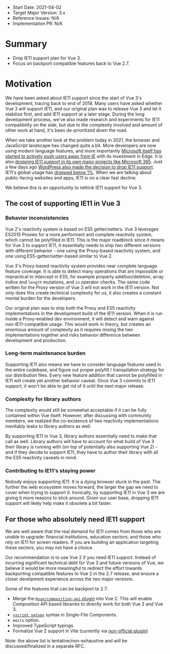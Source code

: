 - Start Date: 2021-04-02
- Target Major Version: 3.x
- Reference Issues: N/A
- Implementation PR: N/A

# Summary

- Drop IE11 support plan for Vue 3.
- Focus on backport compatible features back to Vue 2.7.

# Motivation

We have been asked about IE11 support since the start of Vue 3's development, tracing back to end of 2018. Many users have asked whether Vue 3 will support IE11, and our original plan was to release Vue 3 and let it stabilize first, and add IE11 support at a later stage. During the long development process, we've also made research and experiments for IE11 compatibility on the side, but due to the complexity involved and amount of other work at hand, it's been de-prioritized down the road.

When we take another look at the problem today in 2021, the browser and JavaScript landscape has changed quite a bit. More developers are now using modern language features, and more importantly [Microsoft itself has started to actively push users away from IE](https://techcommunity.microsoft.com/t5/windows-it-pro-blog/the-perils-of-using-internet-explorer-as-your-default-browser/ba-p/331732) with its investment in Edge. It is also [dropping IE11 support in its own major projects like Microsoft 365](https://techcommunity.microsoft.com/t5/microsoft-365-blog/microsoft-365-apps-say-farewell-to-internet-explorer-11-and/ba-p/1591666). Just a few days ago [WordPress also made the decision to drop IE11 support](https://make.wordpress.org/core/2021/03/25/discussion-summary-dropping-support-for-ie11/). IE11's global usage has [dropped below 1%](https://caniuse.com/usage-table). When we are talking about public-facing websites and apps, IE11 is on a clear fast decline.

We believe this is an opportunity to rethink IE11 support for Vue 3.

## The cost of supporting IE11 in Vue 3

### Behavior inconsistencies

Vue 2's reactivity system is based on ES5 getter/setters. Vue 3 leverages ES2015 Proxies for a more performant and complete reactivity system, which cannot be polyfilled in IE11. This is the major roadblock since it means for Vue 3 to support IE11, it essentially needs to ship two different versions with different behavior - one using the Proxy-based reactivity system, and one using ES5-getter/setter-based similar to Vue 2.

Vue 3's Proxy-based reactivity system provides near complete language feature coverage. It is able to detect many operations that are impossible or impractical to intercept in ES5, for example property addition/deletion, array indice and `length` mutations, and `in` operator checks. The same code written for the Proxy version of Vue 3 will not work in the IE11 version. Not only does this create technical complexity for us, it also creates a constant mental burden for the developers.

Our original plan was to ship both the Proxy and ES5 reactivity implementations in the development build of the IE11 version. When it is run inside a Proxy-enabled dev environment, it will detect and warn against non-IE11-compatible usage. This would work in theory, but creates an enormous amount of complexity as it requires mixing the two implementations together and risks behavior difference between development and production.

### Long-term maintenance burden

Supporting IE11 also means we have to consider language features used in the entire codebase, and figure out proper polyfill / transpilation strategy for our distribution files. Every new feature addition that cannot be polyfilled in IE11 will create yet another behavior caveat. Once Vue 3 commits to IE11 support, it won't be able to get rid of it until the next major release.

### Complexity for library authors

The complexity would still be somewhat acceptable if it can be fully contained within Vue itself. However, after discussing with community members, we realized the co-existence of two reactivity implementations inevitably leaks to library authors as well.

By supporting IE11 in Vue 3, library authors essentially need to make that call as well. Library authors will have to account for what build of Vue 3 their library is running with (on top of potentially also supporting Vue 2) - and if they decide to support IE11, they have to author their library with all the ES5 reactivity caveats in mind.

### Contributing to IE11's staying power

Nobody enjoys supporting IE11. It is a dying browser stuck in the past. The further the web ecosystem moves forward, the larger the gap we need to cover when trying to support it. Ironically, by supporting IE11 in Vue 3 we are giving it more reasons to stick around. Given our user base, dropping IE11 support will likely help make it obsolete a bit faster.

## For those who absolutely need IE11 support

We are well aware that the real demand for IE11 comes from those who are unable to upgrade: financial institutions, education sectors, and those who rely on IE11 for screen readers. If you are building an application targeting these sectors, you may not have a choice.

Our recommendation is to use Vue 2 if you need IE11 support. Instead of incurring significant technical debt for Vue 3 and future versions of Vue, we believe it would be more meaningful to redirect the effort towards backporting compatible features to Vue 2 in the 2.7 release, and ensure a closer develpment experience across the two major versions.

Some of the features that can be backport to 2.7:

- Merge the [`@vue/composition-api` plugin](https://github.com/vuejs/composition-api) into Vue 2. This will enable Composition API based libraries to directly work for both Vue 2 and Vue 3.
- [`<script setup>`](https://github.com/vuejs/rfcs/pull/227) syntax in Single-File Components.
- `emits` option.
- Improved TypeScript typings.
- Formalize Vue 2 support in Vite (currently via [non-official plugin](https://github.com/underfin/vite-plugin-vue2))

Note: the above list is tentative/non-exhaustive and will be discussed/finalized in a separate RFC.
